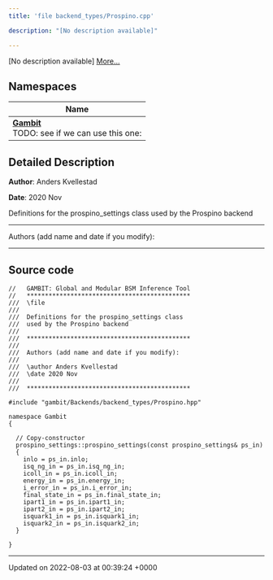 ```yaml
---
title: 'file backend_types/Prospino.cpp'

description: "[No description available]"

---
```







[No description available] [More...](#detailed-description)

## Namespaces

| Name           |
| -------------- |
| **[Gambit](/documentation/code/main/namespaces/namespacegambit/)** <br>TODO: see if we can use this one:  |

## Detailed Description


**Author**: Anders Kvellestad 

**Date**: 2020 Nov

Definitions for the prospino_settings class used by the Prospino backend



------------------

Authors (add name and date if you modify):



------------------




## Source code

```
//   GAMBIT: Global and Modular BSM Inference Tool
//   *********************************************
///  \file
///
///  Definitions for the prospino_settings class
///  used by the Prospino backend
///
///  *********************************************
///
///  Authors (add name and date if you modify):
///
///  \author Anders Kvellestad
///  \date 2020 Nov
///
///  *********************************************

#include "gambit/Backends/backend_types/Prospino.hpp"

namespace Gambit
{

  // Copy-constructor
  prospino_settings::prospino_settings(const prospino_settings& ps_in)
  {
    inlo = ps_in.inlo;
    isq_ng_in = ps_in.isq_ng_in;
    icoll_in = ps_in.icoll_in;
    energy_in = ps_in.energy_in;
    i_error_in = ps_in.i_error_in;
    final_state_in = ps_in.final_state_in;
    ipart1_in = ps_in.ipart1_in;
    ipart2_in = ps_in.ipart2_in;
    isquark1_in = ps_in.isquark1_in;
    isquark2_in = ps_in.isquark2_in;
  }

}
```


-------------------------------

Updated on 2022-08-03 at 00:39:24 +0000
